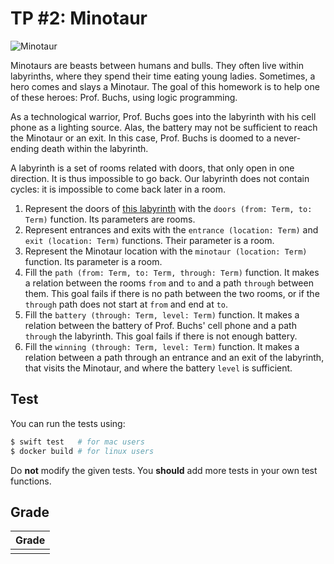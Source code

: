 # TP #2: Minotaur

![Minotaur](http://voyagesenduo.com/grece/crete/images/crete_image66.jpg)

Minotaurs are beasts between humans and bulls.
They often live within labyrinths, where they spend their time eating young ladies.
Sometimes, a hero comes and slays a Minotaur.
The goal of this homework is to help one of these heroes: Prof. Buchs, using logic programming.

As a technological warrior, Prof. Buchs goes into the labyrinth with his cell phone as a lighting source.
Alas, the battery may not be sufficient to reach the Minotaur or an exit.
In this case, Prof. Buchs is doomed to a never-ending death within the labyrinth.

A labyrinth is a set of rooms related with doors, that only open in one direction.
It is thus impossible to go back.
Our labyrinth does not contain cycles: it is impossible to come back later in a room.

1. Represent the doors of [this labyrinth](https://raw.githubusercontent.com/unige-semantics-2017/minotaur/master/labyrinth.pdf)
   with the `doors (from: Term, to: Term)` function.
   Its parameters are rooms.
2. Represent entrances and exits
   with the `entrance (location: Term)` and `exit (location: Term)` functions.
   Their parameter is a room.
3. Represent the Minotaur location
   with the `minotaur (location: Term)` function.
   Its parameter is a room.
4. Fill the `path (from: Term, to: Term, through: Term)` function.
   It makes a relation between the rooms `from` and `to` and a path `through` between them.
   This goal fails if there is no path between the two rooms,
   or if the `through` path does not start at `from` and end at `to`.
5. Fill the `battery (through: Term, level: Term)` function.
   It makes a relation between the battery of Prof. Buchs' cell phone and a path `through` the labyrinth.
   This goal fails if there is not enough battery.
6. Fill the `winning (through: Term, level: Term)` function.
   It makes a relation between a path through an entrance and an exit of the labyrinth,
   that visits the Minotaur, and where the battery `level` is sufficient.

## Test

You can run the tests using:
```sh
$ swift test   # for mac users
$ docker build # for linux users
```

Do **not** modify the given tests.
You **should** add more tests in your own test functions.

## Grade

| Grade |
| ----- |
|       |
